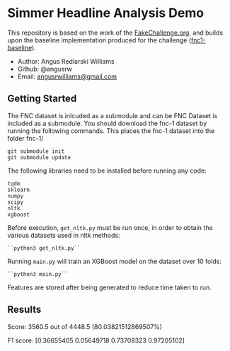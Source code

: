 # Simmer Headline Analysis Demo

This repository is based on the work of the [FakeChallenge.org](http://fakenewschallenge.org), and builds upon the baseline implementation produced for the challenge ([fnc1-baseline](https://github.com/FakeNewsChallenge/fnc-1-baseline)).

* Author: Angus Redlarski Williams
* Github: @angusrw
* Email: angusrwilliams@gmail.com


## Getting Started
The FNC dataset is inlcuded as a submodule and can be FNC Dataset is included as a submodule. You should download the fnc-1 dataset by running the following commands. This places the fnc-1 dataset into the folder fnc-1/

    git submodule init
    git submodule update


The following libraries need to be installed before running any code:

    tqdm
    sklearn
    numpy
    scipy
    nltk
    xgboost

Before execution, `get_nltk.py` must be run once, in order to obtain the various datasets used in nltk methods:

    ``python3 get_nltk.py``

Running `main.py` will train an XGBoost model on the dataset over 10 folds:

    ``python3 main.py``

Features are stored after being generated to reduce time taken to run.

## Results

Score: 3560.5 out of 4448.5	(80.03821512869507%)

F1 score: [0.36655405 0.05649718 0.73708323 0.97205102]
